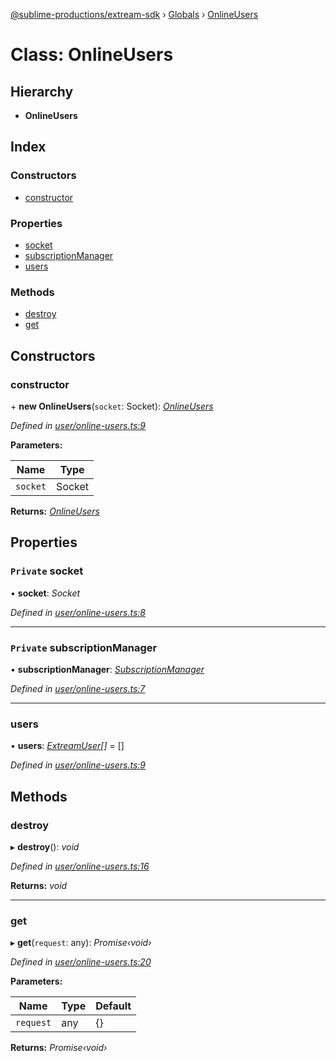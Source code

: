 [@sublime-productions/extream-sdk](../README.md) › [Globals](../globals.md) › [OnlineUsers](onlineusers.md)

# Class: OnlineUsers

## Hierarchy

* **OnlineUsers**

## Index

### Constructors

* [constructor](onlineusers.md#constructor)

### Properties

* [socket](onlineusers.md#private-socket)
* [subscriptionManager](onlineusers.md#private-subscriptionmanager)
* [users](onlineusers.md#users)

### Methods

* [destroy](onlineusers.md#destroy)
* [get](onlineusers.md#get)

## Constructors

###  constructor

\+ **new OnlineUsers**(`socket`: Socket): *[OnlineUsers](onlineusers.md)*

*Defined in [user/online-users.ts:9](https://github.com/Extream-SaaS/ex-sdk/blob/dd0fa1a/src/user/online-users.ts#L9)*

**Parameters:**

Name | Type |
------ | ------ |
`socket` | Socket |

**Returns:** *[OnlineUsers](onlineusers.md)*

## Properties

### `Private` socket

• **socket**: *Socket*

*Defined in [user/online-users.ts:8](https://github.com/Extream-SaaS/ex-sdk/blob/dd0fa1a/src/user/online-users.ts#L8)*

___

### `Private` subscriptionManager

• **subscriptionManager**: *[SubscriptionManager](subscriptionmanager.md)*

*Defined in [user/online-users.ts:7](https://github.com/Extream-SaaS/ex-sdk/blob/dd0fa1a/src/user/online-users.ts#L7)*

___

###  users

• **users**: *[ExtreamUser](../interfaces/extreamuser.md)[]* = []

*Defined in [user/online-users.ts:9](https://github.com/Extream-SaaS/ex-sdk/blob/dd0fa1a/src/user/online-users.ts#L9)*

## Methods

###  destroy

▸ **destroy**(): *void*

*Defined in [user/online-users.ts:16](https://github.com/Extream-SaaS/ex-sdk/blob/dd0fa1a/src/user/online-users.ts#L16)*

**Returns:** *void*

___

###  get

▸ **get**(`request`: any): *Promise‹void›*

*Defined in [user/online-users.ts:20](https://github.com/Extream-SaaS/ex-sdk/blob/dd0fa1a/src/user/online-users.ts#L20)*

**Parameters:**

Name | Type | Default |
------ | ------ | ------ |
`request` | any | {} |

**Returns:** *Promise‹void›*
